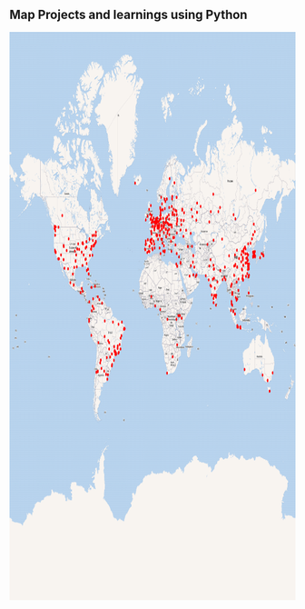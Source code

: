 ## Map Projects and learnings using Python

<p float="left">
<img src="https://github.com/Abdullah-TU/Working-with-Map/blob/master/hack.png" width="1000" height="1000">
</p>
